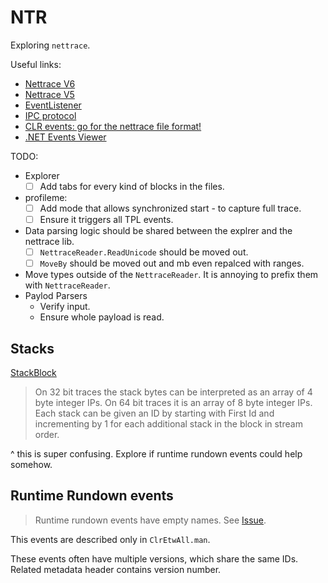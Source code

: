 # NTR

Exploring `nettrace`.

Useful links:
* [Nettrace V6](https://github.com/microsoft/perfview/blob/main/src/TraceEvent/EventPipe/NetTraceFormat.md)
* [Nettrace V5](https://github.com/microsoft/perfview/blob/main/src/TraceEvent/EventPipe/NetTraceFormat_v5.md)
* [EventListener](https://learn.microsoft.com/en-us/dotnet/api/system.diagnostics.tracing.eventlistener?view=net-9.0)
* [IPC protocol](https://github.com/dotnet/diagnostics/blob/main/documentation/design-docs/ipc-protocol.md)
* [CLR events: go for the nettrace file format!](https://chnasarre.medium.com/clr-events-go-for-the-nettrace-file-format-6b363364c2a3)
* [.NET Events Viewer](https://github.com/verdie-g/dotnet-events-viewer.git)

TODO:
- Explorer
    - [ ] Add tabs for every kind of blocks in the files.
- profileme:
    - [ ] Add mode that allows synchronized start - to capture full trace.
    - [ ] Ensure it triggers all TPL events.
- Data parsing logic should be shared between the explrer and the nettrace lib.
    - [ ] `NettraceReader.ReadUnicode` should be moved out.
    - [ ] `MoveBy` should be moved out and mb even repalced with ranges.
- Move types outside of the `NettraceReader`. It is annoying to prefix them with `NettraceReader`.
- Paylod Parsers
    - Verify input.
    - Ensure whole payload is read.

## Stacks

[StackBlock](https://github.com/microsoft/perfview/blob/main/src/TraceEvent/EventPipe/NetTraceFormat_v5.md#stackblock-object)
> On 32 bit traces the stack bytes can be interpreted as an array of 4 byte integer IPs. On 64 bit traces it is an array of 8 byte integer IPs. Each stack can be given an ID by starting with First Id and incrementing by 1 for each additional stack in the block in stream order.

^ this is super confusing. Explore if runtime rundown events could help somehow.

## Runtime Rundown events

> Runtime rundown events have empty names. See [Issue](https://github.com/dotnet/runtime/issues/96365).

This events are described only in `ClrEtwAll.man`.

These events often have multiple versions, which share the same IDs.
Related metadata header contains version number.


